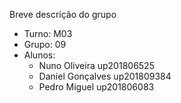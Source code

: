 Breve descrição do grupo

* Turno: M03
* Grupo: 09
* Alunos:
    - Nuno Oliveira up201806525 
    - Daniel Gonçalves up201809384
    - Pedro Miguel up201806083
